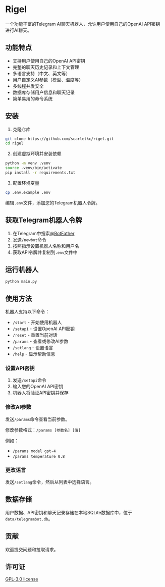 # Rigel

一个功能丰富的Telegram AI聊天机器人，允许用户使用自己的OpenAI API密钥进行AI聊天。

## 功能特点

- 支持用户使用自己的OpenAI API密钥
- 完整的聊天历史记录和上下文管理
- 多语言支持（中文、英文等）
- 用户自定义AI参数（模型、温度等）
- 多线程并发安全
- 数据库存储用户信息和聊天记录
- 简单易用的命令系统

## 安装

1. 克隆仓库
```bash
git clone https://github.com/scarletkc/rigel.git
cd rigel
```

2. 创建虚拟环境并安装依赖
```bash
python -m venv .venv
source .venv/bin/activate 
pip install -r requirements.txt
```

3. 配置环境变量
```bash
cp .env.example .env
```
编辑`.env`文件，添加您的Telegram机器人令牌。

## 获取Telegram机器人令牌

1. 在Telegram中搜索[@BotFather](https://t.me/BotFather)
2. 发送`/newbot`命令
3. 按照指示设置机器人名称和用户名
4. 获取API令牌并复制到`.env`文件中

## 运行机器人

```bash
python main.py
```

## 使用方法

机器人支持以下命令：

- `/start` - 开始使用机器人
- `/setapi` - 设置OpenAI API密钥
- `/reset` - 重置当前对话
- `/params` - 查看或修改AI参数
- `/setlang` - 设置语言
- `/help` - 显示帮助信息

### 设置API密钥

1. 发送`/setapi`命令
2. 输入您的OpenAI API密钥
3. 机器人将验证API密钥并保存

### 修改AI参数

发送`/params`命令查看当前参数。

修改参数格式：`/params [参数名] [值]`

例如：
- `/params model gpt-4`
- `/params temperature 0.8`

### 更改语言

发送`/setlang`命令，然后从列表中选择语言。

## 数据存储

用户数据、API密钥和聊天记录存储在本地SQLite数据库中，位于`data/telegrambot.db`。

## 贡献

欢迎提交问题和拉取请求。

## 许可证

[GPL-3.0 license](LICENSE)
